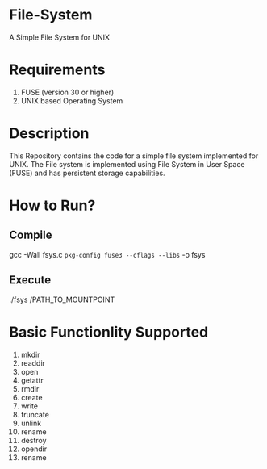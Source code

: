 # File-System
A Simple File System for UNIX

# Requirements
1. FUSE (version 30 or higher)
2. UNIX based Operating System


# Description
This Repository contains the code for a simple file system implemented for UNIX. The File system is implemented using File System in User Space (FUSE) and has persistent storage capabilities.

# How to Run?
  ## Compile 
  gcc -Wall fsys.c `pkg-config fuse3 --cflags --libs` -o fsys
  ## Execute 
  ./fsys /PATH_TO_MOUNTPOINT 
  
# Basic Functionlity Supported  
  1. mkdir
  2. readdir
  3. open
  4. getattr 
  5. rmdir
  6. create 
  7. write 
  8. truncate
  9. unlink
  10. rename
  11. destroy 
  12. opendir
  13. rename
